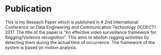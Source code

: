 # Publication
This is my Reseach Paper which is published in # 2nd International Conference on Data Engineering and Communication Technology (ICDECT) 2017. 
The title of the paper is "An effective video surveillance framework for
Ragging/Violence recognition".
This aims to abolish ragging activities by detecting them during the actual time of occurrence. The
framework of the system is based on motion analysis.
